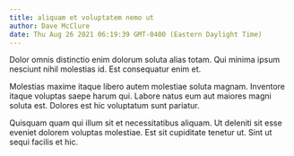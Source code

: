 ```yaml
---
title: aliquam et voluptatem nemo ut
author: Dave McClure
date: Thu Aug 26 2021 06:19:39 GMT-0400 (Eastern Daylight Time)
---
```

Dolor omnis distinctio enim dolorum soluta alias totam. Qui minima ipsum nesciunt nihil molestias id. Est consequatur enim et.

 Molestias maxime itaque libero autem molestiae soluta magnam. Inventore itaque voluptas saepe harum qui. Labore natus eum aut maiores magni soluta est. Dolores est hic voluptatum sunt pariatur.

 Quisquam quam qui illum sit et necessitatibus aliquam. Ut deleniti sit esse eveniet dolorem voluptas molestiae. Est sit cupiditate tenetur ut. Sint ut sequi facilis et hic.